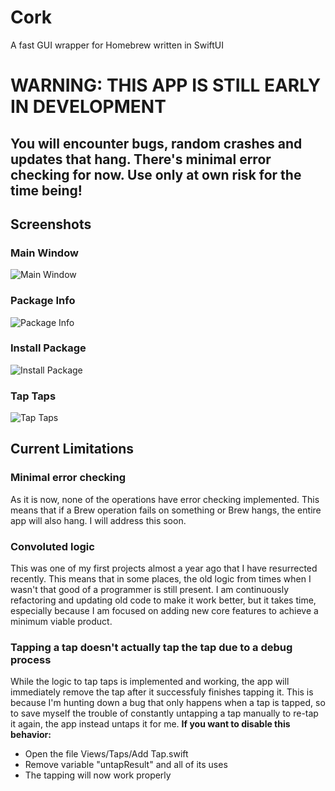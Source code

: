 # Cork
A fast GUI wrapper for Homebrew written in SwiftUI

# WARNING: THIS APP IS STILL EARLY IN DEVELOPMENT
## You will encounter bugs, random crashes and updates that hang. There's minimal error checking for now. Use only at own risk for the time being!

## Screenshots
### Main Window
![Main Window](https://i.imgur.com/4gEYEuB.jpg)

### Package Info
![Package Info](https://i.imgur.com/KX7D0Ny.jpg)

### Install Package
![Install Package](https://i.imgur.com/izo0E3X.jpg)

### Tap Taps
![Tap Taps](https://i.imgur.com/119KoKV.jpg)

## Current Limitations
### Minimal error checking
As it is now, none of the operations have error checking implemented. This means that if a Brew operation fails on something or Brew hangs, the entire app will also hang. I will address this soon.

### Convoluted logic
This was one of my first projects almost a year ago that I have resurrected recently. This means that in some places, the old logic from times when I wasn't that good of a programmer is still present. I am continuously refactoring and updating old code to make it work better, but it takes time, especially because I am focused on adding new core features to achieve a minimum viable product.

### Tapping a tap doesn't actually tap the tap due to a debug process
While the logic to tap taps is implemented and working, the app will immediately remove the tap after it successfuly finishes tapping it. This is because I'm hunting down a bug that only happens when a tap is tapped, so to save myself the trouble of constantly untapping a tap manually to re-tap it again, the app instead untaps it for me.
**If you want to disable this behavior:**
- Open the file Views/Taps/Add Tap.swift
- Remove variable "untapResult" and all of its uses
- The tapping will now work properly
